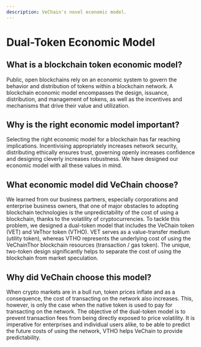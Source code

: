 ```yaml
---
description: VeChain's novel economic model.
---
```


# Dual-Token Economic Model

## What is a blockchain token economic model?

Public, open blockchains rely on an economic system to govern the behavior and distribution of tokens within a blockchain network. A blockchain economic model encompasses the design, issuance, distribution, and management of tokens, as well as the incentives and mechanisms that drive their value and utilization.

## Why is the right economic model important?

Selecting the right economic model for a blockchain has far reaching implications. Incentivising appropriately increases network security, distributing ethically ensures trust, governing openly increases confidence and designing cleverly increases robustness. We have designed our economic model with all these values in mind.

## What economic model did VeChain choose?

We learned from our business partners, especially corporations and enterprise business owners, that one of major obstacles to adopting blockchain technologies is the unpredictability of the cost of using a blockchain, thanks to the volatility of cryptocurrencies. To tackle this problem, we designed a dual-token model that includes the VeChain token (VET) and VeThor token (VTHO). VET serves as a value-transfer medium (utility token), whereas VTHO represents the underlying cost of using the VeChainThor blockchain resources (transaction / gas token). The unique, two-token design significantly helps to separate the cost of using the blockchain from market speculation.

## Why did VeChain choose this model?

When crypto markets are in a bull run, token prices inflate and as a consequence, the cost of transacting on the network also increases. This, however, is only the case when the native token is used to pay for transacting on the network. The objective of the dual-token model is to prevent transaction fees from being directly exposed to price volatility. It is imperative for enterprises and individual users alike, to be able to predict the future costs of using the network, VTHO helps VeChain to provide predictability.
